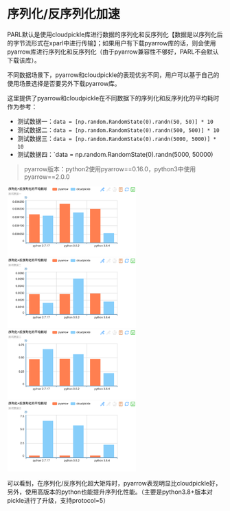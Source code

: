 # **序列化/反序列化加速**

PARL默认是使用cloudpickle库进行数据的序列化和反序列化【数据是以序列化后的字节流形式在xparl中进行传输】；如果用户有下载pyarrow库的话，则会使用pyarrow库进行序列化和反序列化（由于pyarrow兼容性不够好，PARL不会默认下载该库）。

不同数据场景下，pyarrow和cloudpickle的表现优劣不同，用户可以基于自己的使用场景选择是否要另外下载pyarrow库。

这里提供了pyarrow和cloudpickle在不同数据下的序列化和反序列化的平均耗时作为参考：

- 测试数据一：`data = [np.random.RandomState(0).randn(50, 50)] * 10`
- 测试数据二：`data = [np.random.RandomState(0).randn(500, 500)] * 10`
- 测试数据三：`data = [np.random.RandomState(0).randn(5000, 5000)] * 10`
- 测试数据四：`data = np.random.RandomState(0).randn(5000, 50000)

> pyarrow版本：python2使用pyarrow==0.16.0，python3中使用pyarrow==2.0.0

<img src="./.images/dataset1.png" width="300"/>
<img src="./.images/dataset2.png" width="300"/>
<img src="./.images/dataset3.png" width="300"/>
<img src="./.images/dataset4.png" width="300"/>

可以看到，在序列化/反序列化超大矩阵时，pyarrow表现明显比cloudpickle好，另外，使用高版本的python也能提升序列化性能。（主要是python3.8+版本对pickle进行了升级，支持protocol=5）

